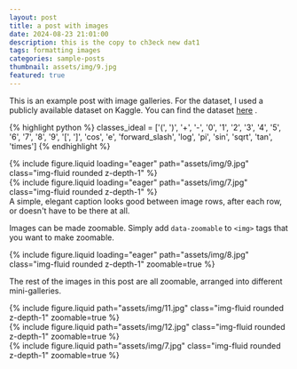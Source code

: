 ```yaml
---
layout: post
title: a post with images
date: 2024-08-23 21:01:00
description: this is the copy to ch3eck new dat1
tags: formatting images
categories: sample-posts
thumbnail: assets/img/9.jpg
featured: true
---
```


This is an example post with image galleries.
For the dataset, I used a publicly available dataset on Kaggle. You can find the dataset [here](https://www.pinterest.com) .

{% highlight python %}
classes_ideal = ['(', ')', '+', '-', '0', '1', '2', '3', '4', '5', '6', '7', '8', '9', '[', ']',
'cos', 'e', 'forward_slash', 'log', 'pi', 'sin', 'sqrt', 'tan', 'times']
{% endhighlight %}

<div class="row mt-3">
    <div class="col-sm mt-3 mt-md-0">
        {% include figure.liquid loading="eager" path="assets/img/9.jpg" class="img-fluid rounded z-depth-1" %}
    </div>
    <div class="col-sm mt-3 mt-md-0">
        {% include figure.liquid loading="eager" path="assets/img/7.jpg" class="img-fluid rounded z-depth-1" %}
    </div>
</div>
<div class="caption">
    A simple, elegant caption looks good between image rows, after each row, or doesn't have to be there at all.
</div>

Images can be made zoomable.
Simply add `data-zoomable` to `<img>` tags that you want to make zoomable.

<div class="row mt-3">
    <div class="col-sm mt-3 mt-md-0">
        {% include figure.liquid loading="eager" path="assets/img/8.jpg" class="img-fluid rounded z-depth-1" zoomable=true %}
    </div>
</div>

The rest of the images in this post are all zoomable, arranged into different mini-galleries.

<div class="row mt-3">
    <div class="col-sm mt-3 mt-md-0">
        {% include figure.liquid path="assets/img/11.jpg" class="img-fluid rounded z-depth-1" zoomable=true %}
    </div>
    <div class="col-sm mt-3 mt-md-0">
        {% include figure.liquid path="assets/img/12.jpg" class="img-fluid rounded z-depth-1" zoomable=true %}
    </div>
    <div class="col-sm mt-3 mt-md-0">
        {% include figure.liquid path="assets/img/7.jpg" class="img-fluid rounded z-depth-1" zoomable=true %}
    </div>
</div>
